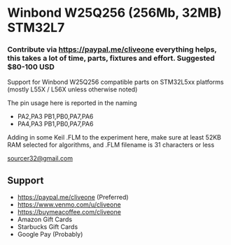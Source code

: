 # Winbond W25Q256 (256Mb, 32MB) STM32L7
### Contribute via   https://paypal.me/cliveone  everything helps, this takes a lot of time, parts, fixtures and effort. Suggested $80-100 USD

Support for Winbond W25Q256 compatible parts on STM32L5xx platforms (mostly L55X / L56X unless otherwise noted)

The pin usage here is reported in the naming

*  PA2,PA3  PB1,PB0,PA7,PA6
*  PA4,PA3  PB1,PB0,PA7,PA6
  
Adding in some Keil .FLM to the experiment here, make sure at least 52KB RAM selected for algorithms, and .FLM filename is 31 characters or less

 sourcer32@gmail.com
 
##  Support
 
  *  https://paypal.me/cliveone (Preferred)
  *  https://www.venmo.com/u/cliveone
  *  https://buymeacoffee.com/cliveone
  *  Amazon Gift Cards
  *  Starbucks Gift Cards
  *  Google Pay (Probably) 

